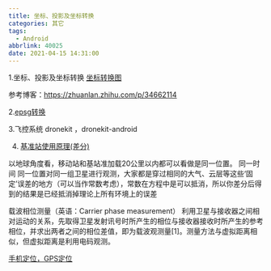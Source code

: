 ```yaml
---
title: 坐标、投影及坐标转换
categories: 其它
tags:
  - Android
abbrlink: 40025
date: 2021-04-15 14:31:00
---
```



1.坐标、投影及坐标转换
[坐标转换图](https://pic1.zhimg.com/80/v2-8d3fb5483f96fa4b1c30f921aa23cbbc_720w.jpg)

参考博客：https://zhuanlan.zhihu.com/p/34662114

2.[epsg转换](https://epsg.io/)

3.飞控系统 dronekit  ，dronekit-android



4. [基准站使用原理(差分)](https://baike.baidu.com/item/%E5%B7%AE%E5%88%86GPS/10862498?fromtitle=GPS%E5%B7%AE%E5%88%86&fromid=417300)

以地球角度看，移动站和基站准加载20公里以内都可以看做是同一位置。
同一时间 同一位置对同一组卫星进行观测，大家都是穿过相同的大气、云层等这些‘固定’误差的地方（可以当作常数考虑），常数在方程中是可以抵消，所以你差分后得到的结果是已经抵消掉理论上所有环境上的误差

载波相位测量（英语：Carrier phase measurement） 利用卫星与接收器之间相对运动的关系，先取得卫星发射讯号时所产生的相位与接收器接收时所产生的参考相位，并求出两者之间的相位差值，即为载波观测量[1]。测量方法与虚拟距离相似，但虚拟距离是利用电码观测。


[手机定位，GPS定位](https://blog.csdn.net/zhangbijun1230/article/details/80958036)